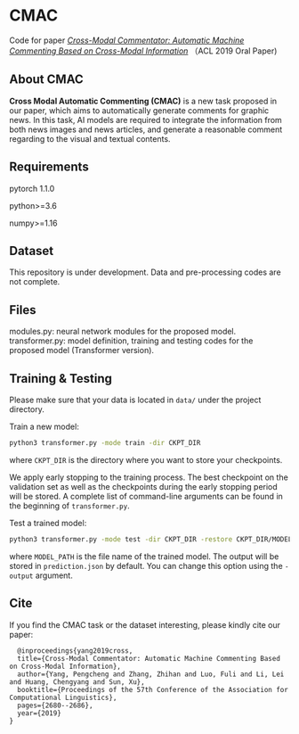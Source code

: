 # CMAC

Code for paper [*Cross-Modal Commentator: Automatic Machine Commenting Based on Cross-Modal Information*](https://www.aclweb.org/anthology/P19-1257/) （ACL 2019 Oral Paper)

## About CMAC

**Cross Modal Automatic Commenting (CMAC)** is a new task proposed in our paper, which aims to automatically generate comments for graphic news. In this task, AI models are required to integrate the information from both news images and news articles, and generate a reasonable comment regarding to the visual and textual contents.

## Requirements

pytorch 1.1.0

python>=3.6

numpy>=1.16

## Dataset

This repository is under development. Data and pre-processing codes are not complete.

## Files

modules.py: neural network modules for the proposed model.
transformer.py: model definition, training and testing codes for the proposed model (Transformer version).

## Training & Testing

Please make sure that your data is located in ``data/`` under the project directory.

Train a new model:

```bash
python3 transformer.py -mode train -dir CKPT_DIR
```

where ``CKPT_DIR`` is the directory where you want to store your checkpoints.

We apply early stopping to the training process. The best checkpoint on the validation set as well as the checkpoints during the early stopping period will be stored. A complete list of command-line arguments can be found in the beginning of ``transformer.py``.

Test a trained model:

```bash
python3 transformer.py -mode test -dir CKPT_DIR -restore CKPT_DIR/MODEL_PATH
```

where ``MODEL_PATH`` is the file name of the trained model. The output will be stored in ``prediction.json`` by default. You can change this option using the ``-output`` argument.

## Cite

If you find the CMAC task or the dataset interesting, please kindly cite our paper:

```
  @inproceedings{yang2019cross,
  title={Cross-Modal Commentator: Automatic Machine Commenting Based on Cross-Modal Information},
  author={Yang, Pengcheng and Zhang, Zhihan and Luo, Fuli and Li, Lei and Huang, Chengyang and Sun, Xu},
  booktitle={Proceedings of the 57th Conference of the Association for Computational Linguistics},
  pages={2680--2686},
  year={2019}
}
```